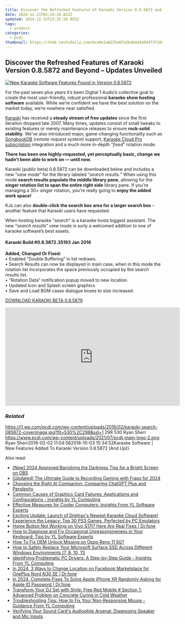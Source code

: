 ```yaml
---
title: Discover the Refreshed Features of Karaoki Version 0.8.5872 and Beyond – Updates Unveiled
date: 2024-12-21T02:24:24.022Z
updated: 2024-12-23T23:25:58.955Z
tags:
  - product
categories:
  - pcdj
thumbnail: https://thmb.techidaily.com/bca0e2a8225a07a3beb4a4a94473f168eb2b08c9ce7db19335f27276911d69ad.jpg
---
```


## Discover the Refreshed Features of Karaoki Version 0.8.5872 and Beyond – Updates Unveiled

[![New Karaoke Software Features Found in Version 0.8.5872](https://i1.wp.com/pcdj.com/wp-content/uploads/2016/02/karaoki-search-085872-coverimage.jpg?resize=530%2C298&ssl=1)](https://i1.wp.com/pcdj.com/wp-content/uploads/2016/02/karaoki-search-085872-coverimage.jpg?fit=530%2C298&ssl=1 "New Karaoke Software Features Karaoki")

For the past seven plus years it’s been Digtial 1 Audio’s collective goal to create the most user-friendly, robust professional **karaoke show hosting software** available. While we’re confident we have the best solution on the market today, we’re nowhere near satisfied.

[Karaoki](https://tools.techidaily.com/pcdj/products/) has received a **steady stream of free updates** since the first iteration dropped late 2007\. Many times, updates consist of small tweaks to existing features or merely maintenance releases to ensure **rock-solid stability**. We’ve also introduced major, game-changing functionality such as [SongbookDB](https://tools.techidaily.com/pcdj/products/) (_remote request system_) support, [Karaoke Cloud Pro subscription](https://tools.techidaily.com/pcdj/products/) integration and a much more in-depth “_fixed_” rotation mode.

**There has been one highly-requested, yet perceptually basic, change we hadn’t been able to work on — until now.** 

Karaoki (public beta) 0.8.5872 can be downloaded below and includes a new “_view mode_” for the library labeled “_search results._” When using this mode **search results populate the middle library pane**, allowing for the **singer rotation list to span the entire right side** library pane. If you’re managing a 30+ singer rotation, you’re really going to **enjoy the added work space!**

KJs can also **double-click the search box area for a larger search box** – another feature that Karaoki users have requested.

When hosting karaoke “_search_” is a karaoke hosts biggest assistant. The new “_search results_” view mode is surly a welcomed addition to one of karaoke software’s best assets.

#### Karaoki Build #0.8.5872.35193 Jan 2016

**Added, Changed Or Fixed:**  
• Enabled “Double Buffering” in list redraws.  
• Search Results can now be displayed in main case, when in this mode the rotation list incorporates the space previously occupied by the search results list.  
• “Rotation Data” notification popup moved to new location.  
• Updated Icon and Splash screen graphics  
• Save and Load BGM cases dialogue boxes to size increased.

[DOWNLOAD KARAOKI BETA 0.8.5879](https://tools.techidaily.com/pcdj/products/)

<!-- affiliate ads begin -->
<iframe width="560" height="315" src="https://www.youtube.com/embed/JAkb8Bv3AU4?si=2rHwnZYTzTLieKgY" title="YouTube video player" frameborder="0" allow="accelerometer; autoplay; clipboard-write; encrypted-media; gyroscope; picture-in-picture; web-share" referrerpolicy="strict-origin-when-cross-origin" allowfullscreen></iframe>
<!-- affiliate ads end -->

### _Related_

https://i1.wp.com/pcdj.com/wp-content/uploads/2016/02/karaoki-search-085872-coverimage.jpg?fit=530%2C298&ssl=1 298 530 Ryan Sherr https://www.pcdj.com/wp-content/uploads/2021/07/pcdj-main-logo-2.png Ryan Sherr2016-02-02 11:04:562018-10-03 15:34:52Karaoke Software | New Features Added To Karaoki Version 0.8.5872 (And Up)}

<ins class="adsbygoogle"
     style="display:block"
     data-ad-format="autorelaxed"
     data-ad-client="ca-pub-7571918770474297"
     data-ad-slot="1223367746"></ins>

<ins class="adsbygoogle"
     style="display:block"
     data-ad-client="ca-pub-7571918770474297"
     data-ad-slot="8358498916"
     data-ad-format="auto"
     data-full-width-responsive="true"></ins>

<span class="atpl-alsoreadstyle">Also read:</span>
<div><ul>
<li><a href="https://screen-recording.techidaily.com/new-2024-approved-banishing-the-darkness-tips-for-a-bright-screen-on-obs/"><u>[New] 2024 Approved Banishing the Darkness Tips for a Bright Screen on OBS</u></a></li>
<li><a href="https://digital-screen-recording.techidaily.com/updated-the-ultimate-guide-to-recording-gaming-with-fraps-for-2024/"><u>[Updated] The Ultimate Guide to Recording Gaming with Fraps for 2024</u></a></li>
<li><a href="https://tech-haven.techidaily.com/choosing-the-right-ai-companion-comparing-chatgpt-plus-and-perplexity/"><u>Choosing the Right AI Companion: Comparing ChatGPT Plus and Perplexity</u></a></li>
<li><a href="https://win-hot.techidaily.com/common-causes-of-graphics-card-failures-applications-and-configurations-insights-by-yl-computing/"><u>Common Causes of Graphics Card Failures: Applications and Configurations - Insights by YL Computing</u></a></li>
<li><a href="https://win-hot.techidaily.com/effective-measures-for-cooler-computers-insights-from-yl-software-experts/"><u>Effective Measures for Cooler Computers: Insights From YL Software Experts</u></a></li>
<li><a href="https://win-hot.techidaily.com/exciting-update-launch-of-digitraxs-newest-karaoke-cloud-software/"><u>Exciting Update: Launch of Digitrax's Newest Karaoke Cloud Software!</u></a></li>
<li><a href="https://games-able.techidaily.com/experience-the-legacy-top-30-ps3-games-perfected-by-pc-emulators/"><u>Experience the Legacy: Top 30 PS3 Games, Perfected by PC Emulators</u></a></li>
<li><a href="https://change-location.techidaily.com/home-button-not-working-on-vivo-s17t-here-are-real-fixes-drfone-by-drfone-fix-android-problems-fix-android-problems/"><u>Home Button Not Working on Vivo S17t? Here Are Real Fixes | Dr.fone</u></a></li>
<li><a href="https://win-hot.techidaily.com/how-to-diagnose-and-fix-occasional-unresponsiveness-in-your-keyboard-tips-by-yl-software-experts/"><u>How to Diagnose and Fix Occasional Unresponsiveness in Your Keyboard: Tips by YL Software Experts</u></a></li>
<li><a href="https://android-unlock.techidaily.com/how-to-fix-oem-unlock-missing-on-oppo-reno-11-5g-by-drfone-android/"><u>How To Fix OEM Unlock Missing on Oppo Reno 11 5G?</u></a></li>
<li><a href="https://win-deluxe.techidaily.com/how-to-safely-replace-your-microsoft-surface-ssd-across-different-windows-environments-7-8-10-11/"><u>How to Safely Replace Your Microsoft Surface SSD Across Different Windows Environments (7, 8, 10, 11)</u></a></li>
<li><a href="https://win-hot.techidaily.com/identifying-problematic-pc-drivers-a-step-by-step-guide-insights-from-yl-computing/"><u>Identifying Problematic PC Drivers: A Step-by-Step Guide - Insights From YL Computing</u></a></li>
<li><a href="https://change-location.techidaily.com/in-2024-3-ways-to-change-location-on-facebook-marketplace-for-oneplus-nord-n30-se-drfone-by-drfone-virtual-android/"><u>In 2024, 3 Ways to Change Location on Facebook Marketplace for OnePlus Nord N30 SE | Dr.fone</u></a></li>
<li><a href="https://iphone-unlock.techidaily.com/in-2024-complete-fixes-to-solve-apple-iphone-xr-randomly-asking-for-apple-id-password-drfone-by-drfone-ios/"><u>In 2024, Complete Fixes To Solve Apple iPhone XR Randomly Asking for Apple ID Password | Dr.fone</u></a></li>
<li><a href="https://win-hot.techidaily.com/transform-your-dj-set-with-style-free-red-mobile-section-1-advanced-problem-on-concrete-curing-in-cold-weather/"><u>Transform Your DJ Set with Style: Free Red Mobile # Section 1: Advanced Problem on Concrete Curing in Cold Weather</u></a></li>
<li><a href="https://win-hot.techidaily.com/troubleshooting-tips-how-to-fix-your-non-responsive-mouse-guidance-from-yl-computing/"><u>Troubleshooting Tips: How to Fix Your Non-Responsive Mouse - Guidance From YL Computing</u></a></li>
<li><a href="https://win-hot.techidaily.com/verifying-your-sound-cards-audiophile-arsenal-diagnosing-speaker-and-mic-inputs/"><u>Verifying Your Sound Card's Audiophile Arsenal: Diagnosing Speaker and Mic Inputs</u></a></li>
</ul></div>

